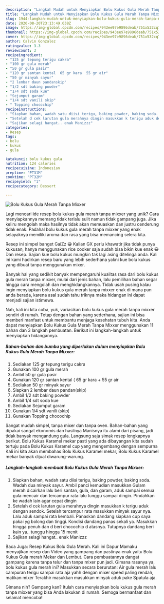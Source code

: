 ```yaml
---
description: "Langkah Mudah untuk Menyiapkan Bolu Kukus Gula Merah Tanpa Mixxer yang Lezat Sekali"
title: "Langkah Mudah untuk Menyiapkan Bolu Kukus Gula Merah Tanpa Mixxer yang Lezat Sekali"
slug: 1944-langkah-mudah-untuk-menyiapkan-bolu-kukus-gula-merah-tanpa-mixxer-yang-lezat-sekali
date: 2020-08-20T23:13:49.038Z
image: https://img-global.cpcdn.com/recipes/943ee97e9896deab/751x532cq70/bolu-kukus-gula-merah-tanpa-mixxer-foto-resep-utama.jpg
thumbnail: https://img-global.cpcdn.com/recipes/943ee97e9896deab/751x532cq70/bolu-kukus-gula-merah-tanpa-mixxer-foto-resep-utama.jpg
cover: https://img-global.cpcdn.com/recipes/943ee97e9896deab/751x532cq70/bolu-kukus-gula-merah-tanpa-mixxer-foto-resep-utama.jpg
author: Calvin Gonzalez
ratingvalue: 3.3
reviewcount: 3
recipeingredient:
- "125 gr tepung terigu cakra"
- "100 gr gula merah"
- "50 gr gula pasir"
- "120 gr santan kental  65 gr kara  55 gr air"
- "50 gr minyak sayur"
- "2 lembar daun pandanskip"
- "1/2 sdt baking powder"
- "1/4 sdt soda kue"
- "Sejumput garam"
- "1/4 sdt vanili skip"
- " Topping chocochip"
recipeinstructions:
- "Siapkan bahan, wadah satu diisi terigu, baking powder, baking soda. Wadah dua minyak sayur. Ambil panci kemudian masukkan Gulam merah dicairkan lalu beri santan, gula, dan garam, aduk sampai semua gula mencair dan tercampur rata lalu tunggu sampai dingin. Pindahkan ke wadah lain agar cepat dingin"
- "Setelah d cek larutan gula merahnya dingin masukkan k terigu aduk dengan sendok. Setelah tercampur rata masukkan minyak sayur nya. Lalu aduk sampai rata kembali. Panaskan dandang siapkan cup saya pakai yg bolong dan tinggi. Kondisi dandang panas sekali ya. Masukkan hingga penuh dan d beri chocochip d atasnya. Tutupnya dandang beri kain ya.. tunggu hingga 15 menit"
- "Sajikan selagi hangat.. enak Manizzz"
categories:
- Resep
tags:
- bolu
- kukus
- gula

katakunci: bolu kukus gula 
nutrition: 124 calories
recipecuisine: Indonesian
preptime: "PT31M"
cooktime: "PT32M"
recipeyield: "1"
recipecategory: Dessert

---
```



![Bolu Kukus Gula Merah Tanpa Mixxer](https://img-global.cpcdn.com/recipes/943ee97e9896deab/751x532cq70/bolu-kukus-gula-merah-tanpa-mixxer-foto-resep-utama.jpg)

Lagi mencari ide resep bolu kukus gula merah tanpa mixxer yang unik? Cara menyiapkannya memang tidak terlalu sulit namun tidak gampang juga. Jika keliru mengolah maka hasilnya tidak akan memuaskan dan justru cenderung tidak enak. Padahal bolu kukus gula merah tanpa mixxer yang enak selayaknya memiliki aroma dan rasa yang bisa memancing selera kita.

Resep ini simpel banget GaiZz 😀 Kalian GX perlu khawatir jika tidak punya kukusan, hanya menggunakan rice cooker saja sudah bisa bikin kue enak 😀 Dan resep. Sajian kue bolu kukus mungkin tak lagi asing ditelinga anda. Kali ini kami hadirkan resep baru yang lebih sederhana yakni kue bolu kukus yang dibuat tanpa menggunakan mixer.

Banyak hal yang sedikit banyak mempengaruhi kualitas rasa dari bolu kukus gula merah tanpa mixxer, mulai dari jenis bahan, lalu pemilihan bahan segar hingga cara mengolah dan menghidangkannya. Tidak usah pusing kalau ingin menyiapkan bolu kukus gula merah tanpa mixxer enak di mana pun anda berada, karena asal sudah tahu triknya maka hidangan ini dapat menjadi sajian istimewa.


Nah, kali ini kita coba, yuk, variasikan bolu kukus gula merah tanpa mixxer sendiri di rumah. Tetap dengan bahan yang sederhana, sajian ini bisa memberi manfaat untuk membantu menjaga kesehatan tubuh kita. Anda dapat menyiapkan Bolu Kukus Gula Merah Tanpa Mixxer menggunakan 11 bahan dan 3 langkah pembuatan. Berikut ini langkah-langkah untuk menyiapkan hidangannya.

<!--inarticleads1-->

##### Bahan-bahan dan bumbu yang diperlukan dalam menyiapkan Bolu Kukus Gula Merah Tanpa Mixxer:

1. Sediakan 125 gr tepung terigu cakra
1. Gunakan 100 gr gula merah
1. Ambil 50 gr gula pasir
1. Gunakan 120 gr santan kental ( 65 gr kara + 55 gr air
1. Sediakan 50 gr minyak sayur
1. Siapkan 2 lembar daun pandan(skip)
1. Ambil 1/2 sdt baking powder
1. Ambil 1/4 sdt soda kue
1. Sediakan Sejumput garam
1. Gunakan 1/4 sdt vanili (skip)
1. Gunakan  Topping chocochip


Sangat mudah simpel, tanpa mixer dan tanpa oven. Bahan-bahan yang dipakai sangat ekonomis dan hasilnya Manisnya itu alami dari pisang, jadi tidak banyak mengandung gula. Langsung saja simak resep lengkapnya berikut. Bolu Kukus Karamel mekar pasti yang ada dibayangan kita sudah tertuju pada Bolu Kukus Karamel cup yang mengembang dengan sempurna Kali ini kita akan membahas Bolu Kukus Karamel mekar, Bolu Kukus Karamel mekar banyak dijual diwarung-warung. 

<!--inarticleads2-->

##### Langkah-langkah membuat Bolu Kukus Gula Merah Tanpa Mixxer:

1. Siapkan bahan, wadah satu diisi terigu, baking powder, baking soda. Wadah dua minyak sayur. Ambil panci kemudian masukkan Gulam merah dicairkan lalu beri santan, gula, dan garam, aduk sampai semua gula mencair dan tercampur rata lalu tunggu sampai dingin. Pindahkan ke wadah lain agar cepat dingin
1. Setelah d cek larutan gula merahnya dingin masukkan k terigu aduk dengan sendok. Setelah tercampur rata masukkan minyak sayur nya. Lalu aduk sampai rata kembali. Panaskan dandang siapkan cup saya pakai yg bolong dan tinggi. Kondisi dandang panas sekali ya. Masukkan hingga penuh dan d beri chocochip d atasnya. Tutupnya dandang beri kain ya.. tunggu hingga 15 menit
1. Sajikan selagi hangat.. enak Manizzz


Baca Juga: Resep Kukus Bolu Gula Merah. Kali ini Dapur Mamaku menyajikan resep dan Video yang gampang dan pastinya enak yaitu Bolu Kukus Gula merah Mekar dan Lembut. Cara pembuatannya dangat gampang karena tanpa telur dan tanpa mixer pun jadi. Gimana rasanya ya, bolu kukus gula merah ini? Masukkan secara berurutan: Air gula merah lalu campuran terigu sampai rata aja yahh dengan mixer speed paling rendah, matikan mixer Terakhir masukkan masukkan minyak aduk pake Spatula aja. 

Gimana nih? Gampang kan? Itulah cara menyiapkan bolu kukus gula merah tanpa mixxer yang bisa Anda lakukan di rumah. Semoga bermanfaat dan selamat mencoba!
